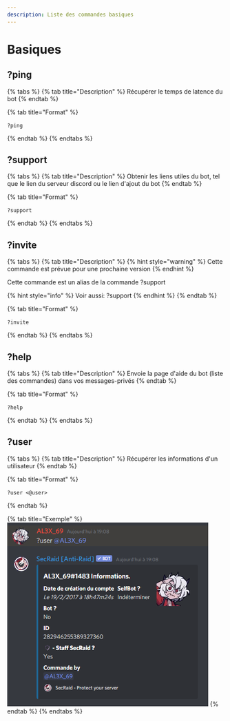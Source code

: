 ```yaml
---
description: Liste des commandes basiques
---
```


# Basiques

## ?ping

{% tabs %}
{% tab title="Description" %}
Récupérer le temps de latence du bot
{% endtab %}

{% tab title="Format" %}
```text
?ping
```
{% endtab %}
{% endtabs %}

## ?support

{% tabs %}
{% tab title="Description" %}
Obtenir les liens utiles du bot, tel que le lien du serveur discord ou le lien d'ajout du bot
{% endtab %}

{% tab title="Format" %}
```text
?support
```
{% endtab %}
{% endtabs %}

## ?invite

{% tabs %}
{% tab title="Description" %}
{% hint style="warning" %}
Cette commande est prévue pour une prochaine version
{% endhint %}

Cette commande est un alias de la commande ?support

{% hint style="info" %}
Voir aussi: ?support
{% endhint %}
{% endtab %}

{% tab title="Format" %}
```text
?invite
```
{% endtab %}
{% endtabs %}

## ?help

{% tabs %}
{% tab title="Description" %}
Envoie la page d'aide du bot \(liste des commandes\) dans vos messages-privés
{% endtab %}

{% tab title="Format" %}
```text
?help
```
{% endtab %}
{% endtabs %}

## ?user

{% tabs %}
{% tab title="Description" %}
Récupérer les informations d'un utilisateur
{% endtab %}

{% tab title="Format" %}
```markup
?user <@user>
```
{% endtab %}

{% tab title="Exemple" %}
![Exemple de la commande ?user @AL3X\_69](../.gitbook/assets/user.png)
{% endtab %}
{% endtabs %}

